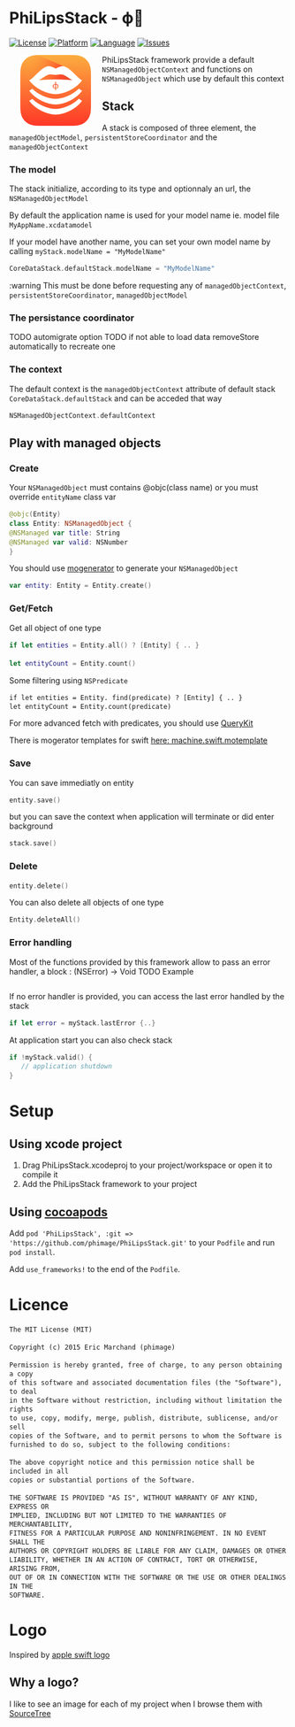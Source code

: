 # PhiLipsStack - ϕ:lips:
[![License](https://img.shields.io/badge/license-MIT-blue.svg?style=flat
            )](http://mit-license.org)
[![Platform](http://img.shields.io/badge/platform-iOS/MacOS-lightgrey.svg?style=flat
             )](https://developer.apple.com/resources/)
[![Language](http://img.shields.io/badge/language-swift-orange.svg?style=flat
             )](https://developer.apple.com/swift)
[![Issues](https://img.shields.io/github/issues/phimage/PhiLipsStack.svg?style=flat
           )](https://github.com/phimage/Prephirences/issues)

[<img align="left" src="/logo-128x128.png" hspace="20">](#logo)
PhiLipsStack framework provide a default `NSManagedObjectContext` and functions on `NSManagedObject` which use by default this context

## Stack
A stack is composed of three element, the `managedObjectModel`, `persistentStoreCoordinator` and the `managedObjectContext`

### The model
The stack initialize, according to its type and optionnaly an url, the `NSManagedObjectModel`

By default the application name is used for your model name ie. model file `MyAppName.xcdatamodel`

If your model have another name, you can set your own model name by calling `myStack.modelName = "MyModelName"`
```swift
CoreDataStack.defaultStack.modelName = "MyModelName"
```
:warning This must be done before requesting any of `managedObjectContext`, `persistentStoreCoordinator`, `managedObjectModel`

### The persistance coordinator

TODO automigrate option 
TODO if not able to load data removeStore automatically to recreate one

### The context

The default context is the `managedObjectContext` attribute of default stack `CoreDataStack.defaultStack` and can be acceded that way
```swift
NSManagedObjectContext.defaultContext
```


## Play with managed objects

### Create

Your  `NSManagedObject` must contains @objc(class name) or you must override `entityName` class var

```swift
@objc(Entity)
class Entity: NSManagedObject {
@NSManaged var title: String
@NSManaged var valid: NSNumber
}
```
You should use [mogenerator](https://github.com/rentzsch/mogenerator) to generate your `NSManagedObject`

```swift
var entity: Entity = Entity.create()
```

### Get/Fetch
Get all object of one type
```swift
if let entities = Entity.all() ? [Entity] { .. }

let entityCount = Entity.count()
```
Some filtering using `NSPredicate`
```
if let entities = Entity. find(predicate) ? [Entity] { .. }
let entityCount = Entity.count(predicate)

```

For more advanced fetch with predicates, you should use [QueryKit](https://github.com/QueryKit/QueryKit)

There is mogerator templates for swift [here: machine.swift.motemplate](https://github.com/phimage/mogenerator-template)

### Save
You can save immediatly on entity
```swift
entity.save()
```
but you can save the context when application will terminate or did enter background
```swift
stack.save()
```

### Delete
```swift
entity.delete()

```
You can also delete all objects of one type
```swift
Entity.deleteAll()

```

### Error handling
Most of the functions provided by this framework allow to pass an error handler, a block : (NSError) -> Void
TODO Example
```swift

```

If no error handler is provided, you can access the last error handled by the stack
```swift
if let error = myStack.lastError {..}
```

At application start you can also check stack
```swift
if !myStack.valid() {
   // application shutdown
}

```

 
# Setup #

## Using xcode project ##

1. Drag PhiLipsStack.xcodeproj to your project/workspace or open it to compile it
2. Add the PhiLipsStack framework to your project

## Using [cocoapods](http://cocoapods.org/) ##

Add `pod 'PhiLipsStack', :git => 'https://github.com/phimage/PhiLipsStack.git'` to your `Podfile` and run `pod install`. 

Add `use_frameworks!` to the end of the `Podfile`.

# Licence #
```
The MIT License (MIT)

Copyright (c) 2015 Eric Marchand (phimage)

Permission is hereby granted, free of charge, to any person obtaining a copy
of this software and associated documentation files (the "Software"), to deal
in the Software without restriction, including without limitation the rights
to use, copy, modify, merge, publish, distribute, sublicense, and/or sell
copies of the Software, and to permit persons to whom the Software is
furnished to do so, subject to the following conditions:

The above copyright notice and this permission notice shall be included in all
copies or substantial portions of the Software.

THE SOFTWARE IS PROVIDED "AS IS", WITHOUT WARRANTY OF ANY KIND, EXPRESS OR
IMPLIED, INCLUDING BUT NOT LIMITED TO THE WARRANTIES OF MERCHANTABILITY,
FITNESS FOR A PARTICULAR PURPOSE AND NONINFRINGEMENT. IN NO EVENT SHALL THE
AUTHORS OR COPYRIGHT HOLDERS BE LIABLE FOR ANY CLAIM, DAMAGES OR OTHER
LIABILITY, WHETHER IN AN ACTION OF CONTRACT, TORT OR OTHERWISE, ARISING FROM,
OUT OF OR IN CONNECTION WITH THE SOFTWARE OR THE USE OR OTHER DEALINGS IN THE
SOFTWARE.
```

# Logo #
Inspired by [apple swift logo](http://en.wikipedia.org/wiki/File:Apple_Swift_Logo.png)
## Why a logo?
I like to see an image for each of my project when I browse them with [SourceTree](http://www.sourcetreeapp.com/)